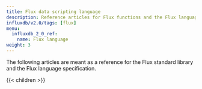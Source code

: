 ```yaml
---
title: Flux data scripting language
description: Reference articles for Flux functions and the Flux language specification.
influxdb/v2.0/tags: [flux]
menu:
  influxdb_2_0_ref:
    name: Flux language
weight: 3
---
```


The following articles are meant as a reference for the Flux standard library and
the Flux language specification.

{{< children >}}

